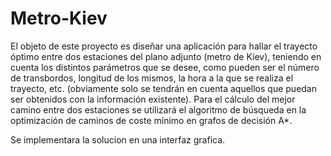 # Metro-Kiev

El objeto de este proyecto es diseñar una aplicación para hallar el trayecto óptimo
entre dos estaciones del plano adjunto (metro de Kiev), teniendo en cuenta los
distintos parámetros que se desee, como pueden ser el número de transbordos,
longitud de los mismos, la hora a la que se realiza el trayecto, etc. (obviamente solo se
tendrán en cuenta aquellos que puedan ser obtenidos con la información existente). Para el cálculo del mejor camino entre dos estaciones se
utilizará el algoritmo de búsqueda en la optimización de caminos de coste mínimo en
grafos de decisión A*. 

Se implementara la solucion en una interfaz grafica.
